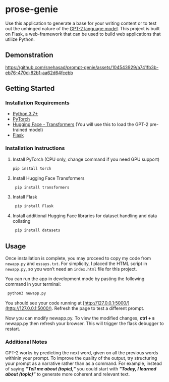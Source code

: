 # prose-genie
Use this application to generate a base for your writing content or to test out the unhinged nature of the [GPT-2 language model](https://openai.com/index/better-language-models/). This project is built on Flask, a web-framework that can be used to build web applications that utilize Python. 

## Demonstration

https://github.com/snehasad/prompt-genie/assets/104543929/a741fb3b-eb76-470d-82b1-aa62d64fcebb
## Getting Started
### Installation Requirements
  * [Python 3.7+](https://www.python.org/)
  * [PyTorch](https://pytorch.org/)
  * [Hugging Face - Transformers](https://huggingface.co/docs/transformers/en/index) (You will use this to load the GPT-2 pre-trained model)
  * [Flask](https://flask.palletsprojects.com/en/3.0.x/)

### Installation Instructions
  1. Install PyTorch (CPU only, change command if you need GPU support)
        ```sh
      pip install torch
      ```
  2. Install Hugging Face Transformers
     ```sh
      pip install transformers
      ```
  3. Install Flask
     ```sh
      pip install Flask
      ```
  4. Install additional Hugging Face libraries for dataset handling and data collating
     ```sh
      pip install datasets
      ```
## Usage
Once installation is complete, you may proceed to copy my code from `newapp.py` and `essays.txt`. For simplicity, I placed the HTML script in `newapp.py`, so you won’t need an `index.html` file for this project. 

You can run the app in development mode by pasting the following command in your terminal:
```sh
 python3 newapp.py
```

You should see your code running at [http://127.0.0.1:5000/](http://127.0.0.1:5000/). Refresh the page to test a different prompt.

Now you can modify newapp.py. To view the modified changes, **ctrl + s** newapp.py then refresh your browser. This will trigger the flask debugger to restart.
### Additional Notes  
GPT-2 works by predicting the next word, given on all the previous words withinin your prompt. To improve the quality of the output, try structuring your prompt as a narrative rather than as a command. For example, instead of saying ***"Tell me about (topic),"*** you could start with ***"Today, I learned about (topic)"*** to generate more coherent and relevant text.
      

